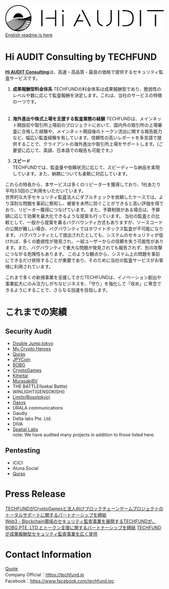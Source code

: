 ![hiaudit](images/hiaudit.jpg)  
[English readme is here](https://github.com/TECHFUND/audit-report/tree/main/README.md) 

# Hi AUDIT Consulting by TECHFUND　　 

[**Hi AUDIT Consulting**](https://hiaudit.io/consulting)は、高速・高品質・最良の価格で提供するセキュリティ監査サービスです。  

1) **成果報酬型料金体系** 
TECHFUNDの料金体系は成果報酬型であり、脆弱性のレベルや数に応じて監査報酬を決定します。これは、当社のサービスの特徴の一つです。  
　
2) **海外進出や株式上場を支援する監査業務の経験** 
TECHFUNDは、メインネット開設前や取引所上場前のプロジェクトにおいて、国内外の取引所の上場審査に合格した経験や、メインネット開設後のトークン流出に関する報告能力など、幅広い監査経験を有しています。信頼性の高いレポートを多言語で提供することで、クライアントの海外進出や取引所上場をサポートします。(ご要望に応じて、英語、日本語での報告も可能です。)  

3) **スピード**  
TECHFUNDでは、監査量や依頼状況に応じて、スピーディーな納品を実現しています。また、納期についても柔軟に対応しています。 
  
これらの特長から、本サービスは多くのリピーターを獲得しており、1社あたり平均3.5回のご利用をいただいています。  
世界的な大手セキュリティ監査法人にダブルチェックを依頼したケースでは、より深刻な問題を事前に察知し、被害を未然に防ぐことができると高い評価を得ており、リピーター獲得につなげています。
また、予算制限がある場合は、予算額に応じて効果を最大化できるような提案も行っています。
当社の監査との比較として、一般から提案を募るバグバウンティ方式もありますが、ソースコードの公開が難しい場合、バグバウンティではホワイトボックス監査が不可能になります。 バグバウンティとして提出されたとしても、システムのセキュリティが低ければ、多くの脆弱性が発見され、一般ユーザーからの信頼を失う可能性があります。また、バグバウンティで重大な問題が発見されても報告されず、別の攻撃につながる危険性もあります。
このような観点から、システム上の問題を事前にできるだけ排除することが重要であり、そのために当社の監査サービスがお客様に利用されています。　　  
  
これまで多くの新規事業を支援してきたTECHFUNDは、イノベーション創出や事業拡大にのみ注力しがちなビジネスを、「守り」を強化して「攻め」に専念できるようにすることで、さらなる加速を目指します。 


# これまでの実績
## Security Audit

* [Double Jump.tokyo](https://github.com/TECHFUND/audit-report/tree/main/DJT)
* [My Crypto Heroes](https://github.com/TECHFUND/audit-report/tree/main/MCH)
* [Quras](https://github.com/TECHFUND/audit-report/tree/main/Quras) 
* [JPYCoin](https://github.com/TECHFUND/audit-report/tree/main/JPYC)   
* [BOBG](https://github.com/TECHFUND/audit-report/tree/main/BOBG) 
* [CryptoGames](https://github.com/TECHFUND/audit-report/tree/main/CryptoGames) 
* [Kiheitai](https://github.com/TECHFUND/audit-report/tree/main/Kiheitai)
* [MurasakiBV](https://github.com/TECHFUND/audit-report/tree/main/MurasakiBV)   
* THE BATTLE(Isekai Battle)
* WINLIGHT(GENSOKISHI)
* [Limitx(Bosotokyo)](https://github.com/TECHFUND/audit-report/tree/main/Limitx) 
* [Oasys](https://github.com/TECHFUND/audit-report/tree/main/Oasys) 
* URALA communications
* Gaudiy 
* Delta labs Pte. Ltd.
* DIVA
* [Spatial Labs](https://github.com/TECHFUND/audit-report/tree/main/Slabs)  
 note: We have audited many projects in addition to those listed here.

## Pentesting 
* ICICI
* Aluna.Social
* [Quras](https://github.com/TECHFUND/audit-report/tree/main/Quras)  

# Press Release
[TECHFUNDがCryptoGamesと法人向けブロックチェーンゲームプロジェクトのトータルサポートに関するパートナーシップを締結](https://prtimes.jp/main/html/rd/p/000000042.000022017.html)  
[Web3・Blockchain領域のセキュリティ監査事業を展開するTECHFUNDが、BOBG PTE. LTD.とトークン支援に関するパートナーシップを締結](https://prtimes.jp/main/html/rd/p/000000031.000022017.html)
[TECHFUNDが成果報酬型セキュリティ監査事業を広く提供](https://prtimes.jp/main/html/rd/p/000000024.000022017.html)  
 

# Contact Information
[Quote](https://hiaudit.io/contact)  
Company Official：https://techfund.jp  
Facebook：https://www.facebook.com/techfund.inc  
